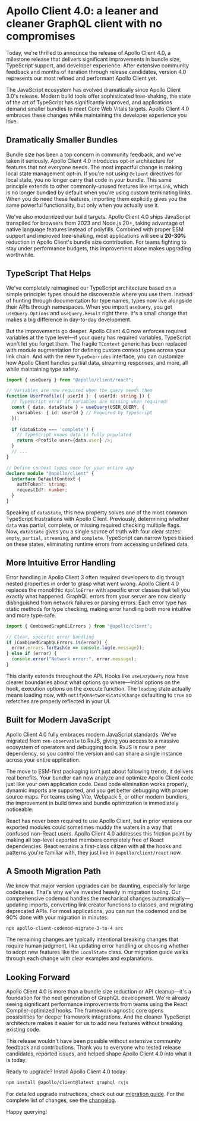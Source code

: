 # Apollo Client 4.0: a leaner and cleaner GraphQL client with no compromises

Today, we're thrilled to announce the release of Apollo Client 4.0, a milestone release that delivers significant improvements in bundle size, TypeScript support, and developer experience. After extensive community feedback and months of iteration through release candidates, version 4.0 represents our most refined and performant Apollo Client yet.

The JavaScript ecosystem has evolved dramatically since Apollo Client 3.0's release. Modern build tools offer sophisticated tree-shaking, the state of the art of TypeScript has significantly improved, and applications demand smaller bundles to meet Core Web Vitals targets. Apollo Client 4.0 embraces these changes while maintaining the developer experience you love.

## Dramatically Smaller Bundles

Bundle size has been a top concern in community feedback, and we've taken it seriously. Apollo Client 4.0 introduces opt-in architecture for features that not everyone needs. The most impactful change is making local state management opt-in. If you're not using `@client` directives for local state, you no longer carry that code in your bundle. This same principle extends to other commonly-unused features like `HttpLink`, which is no longer bundled by default when you're using custom terminating links. When you do need these features, importing them explicitly gives you the same powerful functionality, but only when you actually use it.

We've also modernized our build targets. Apollo Client 4.0 ships JavaScript transpiled for browsers from 2023 and Node.js 20+, taking advantage of native language features instead of polyfills. Combined with proper ESM support and improved tree-shaking, most applications will see a **20-30%** reduction in Apollo Client's bundle size contribution. For teams fighting to stay under performance budgets, this improvement alone makes upgrading worthwhile.

## TypeScript That Helps

We've completely reimagined our TypeScript architecture based on a simple principle: types should be discoverable where you use them. Instead of hunting through documentation for type names, types now live alongside their APIs through namespaces. When you import `useQuery`, you get `useQuery.Options` and `useQuery.Result` right there. It's a small change that makes a big difference in day-to-day development.

But the improvements go deeper. Apollo Client 4.0 now enforces required variables at the type level—if your query has required variables, TypeScript won't let you forget them. The fragile `TContext` generic has been replaced with module augmentation for defining custom context types across your link chain. And with the new `TypeOverrides` interface, you can customize how Apollo Client handles partial data, streaming responses, and more, all while maintaining type safety.

```typescript
import { useQuery } from "@apollo/client/react";

// Variables are now required when the query needs them
function UserProfile({ userId }: { userId: string }) {
  // TypeScript error if variables are missing when required!
  const { data, dataState } = useQuery(USER_QUERY, {
    variables: { id: userId } // Required by TypeScript
  });
  
  if (dataState === 'complete') {
    // TypeScript knows data is fully populated
    return <Profile user={data.user} />;
  }
  // ...
}

// Define context types once for your entire app
declare module "@apollo/client" {
  interface DefaultContext {
    authToken?: string;
    requestId?: number;
  }
}
```

Speaking of `dataState`, this new property solves one of the most common TypeScript frustrations with Apollo Client. Previously, determining whether `data` was partial, complete, or missing required checking multiple flags. Now, `dataState` gives you a single source of truth with four clear states: `empty`, `partial`, `streaming`, and `complete`. TypeScript can narrow types based on these states, eliminating runtime errors from accessing undefined data.

## More Intuitive Error Handling

Error handling in Apollo Client 3 often required developers to dig through nested properties in order to grasp what went wrong. Apollo Client 4.0 replaces the monolithic `ApolloError` with specific error classes that tell you exactly what happened. GraphQL errors from your server are now clearly distinguished from network failures or parsing errors. Each error type has static methods for type checking, making error handling both more intuitive and more type-safe.

```typescript
import { CombinedGraphQLErrors } from "@apollo/client";

// Clear, specific error handling
if (CombinedGraphQLErrors.is(error)) {
  error.errors.forEach(e => console.log(e.message));
} else if (error) {
  console.error("Network error:", error.message);
}
```

This clarity extends throughout the API. Hooks like `useLazyQuery` now have clearer boundaries about what options go where—initial options on the hook, execution options on the execute function. The `loading` state actually means loading now, with `notifyOnNetworkStatusChange` defaulting to `true` so refetches are properly reflected in your UI.

## Built for Modern JavaScript

Apollo Client 4.0 fully embraces modern JavaScript standards. We've migrated from `zen-observable` to RxJS, giving you access to a massive ecosystem of operators and debugging tools. RxJS is now a peer dependency, so you control the version and can share a single instance across your entire application.

The move to ESM-first packaging isn't just about following trends, it delivers real benefits. Your bundler can now analyze and optimize Apollo Client code just like your own application code. Dead code elimination works properly, dynamic imports are supported, and you get better debugging with proper source maps. For teams using Vite, Webpack 5, or other modern bundlers, the improvement in build times and bundle optimization is immediately noticeable.

React has never been required to use Apollo Client, but in prior versions our exported modules could sometimes muddy the waters in a way that confused non-React users. Apollo Client 4.0 addresses this friction point by making all top-level exported members completely free of React dependencies. React remains a first-class citizen with all the hooks and patterns you're familiar with, they just live in `@apollo/client/react` now.

## A Smooth Migration Path

We know that major version upgrades can be daunting, especially for large codebases. That's why we've invested heavily in migration tooling. Our comprehensive codemod handles the mechanical changes automatically—updating imports, converting link creator functions to classes, and migrating deprecated APIs. For most applications, you can run the codemod and be 90% done with your migration in minutes.

```bash
npx apollo-client-codemod-migrate-3-to-4 src
```

The remaining changes are typically intentional breaking changes that require human judgment, like updating error handling or choosing whether to adopt new features like the `LocalState` class. Our migration guide walks through each change with clear examples and explanations.

## Looking Forward

Apollo Client 4.0 is more than a bundle size reduction or API cleanup—it's a foundation for the next generation of GraphQL development. We're already seeing significant performance improvements from teams using the React Compiler-optimized hooks. The framework-agnostic core opens possibilities for deeper framework integrations. And the cleaner TypeScript architecture makes it easier for us to add new features without breaking existing code.

This release wouldn't have been possible without extensive community feedback and contributions. Thank you to everyone who tested release candidates, reported issues, and helped shape Apollo Client 4.0 into what it is today.

Ready to upgrade? Install Apollo Client 4.0 today:

```bash
npm install @apollo/client@latest graphql rxjs
```

For detailed upgrade instructions, check out our [migration guide](https://www.apollographql.com/docs/react/migrating/apollo-client-4-migration). For the complete list of changes, see the [changelog](https://github.com/apollographql/apollo-client/blob/main/CHANGELOG.md).

Happy querying!
